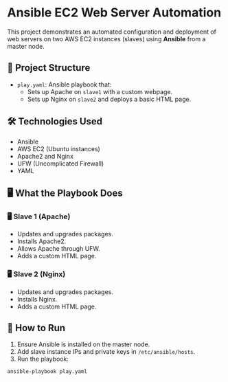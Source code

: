 # Ansible EC2 Web Server Automation

This project demonstrates an automated configuration and deployment of web servers on two AWS EC2 instances (slaves) using **Ansible** from a master node.

## 📁 Project Structure

- `play.yaml`: Ansible playbook that:
  - Sets up Apache on `slave1` with a custom webpage.
  - Sets up Nginx on `slave2` and deploys a basic HTML page.

## 🛠 Technologies Used

- Ansible
- AWS EC2 (Ubuntu instances)
- Apache2 and Nginx
- UFW (Uncomplicated Firewall)
- YAML

## 🖥️ What the Playbook Does

### 🖥 Slave 1 (Apache)
- Updates and upgrades packages.
- Installs Apache2.
- Allows Apache through UFW.
- Adds a custom HTML page.

### 🖥 Slave 2 (Nginx)
- Updates and upgrades packages.
- Installs Nginx.
- Adds a custom HTML page.

## 🔧 How to Run

1. Ensure Ansible is installed on the master node.
2. Add slave instance IPs and private keys in `/etc/ansible/hosts`.
3. Run the playbook:

```bash
ansible-playbook play.yaml
